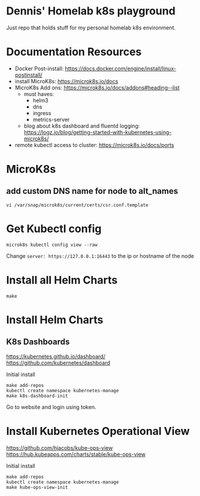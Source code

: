 # Dennis' Homelab k8s playground
Just repo that holds stuff for my personal homelab k8s environment.

# Documentation Resources
- Docker Post-install: https://docs.docker.com/engine/install/linux-postinstall/
- install MicroK8s: https://microk8s.io/docs
- MicroK8s Add ons: https://microk8s.io/docs/addons#heading--list
    - must haves:
        - helm3
        - dns
        - ingress
        - metrics-server
    - blog about k8s dashboard and fluentd logging: https://logz.io/blog/getting-started-with-kubernetes-using-microk8s/
- remote kubectl access to cluster: https://microk8s.io/docs/ports

# MicroK8s

## add custom DNS name for node to alt_names
```vi /var/snap/microk8s/current/certs/csr.conf.template```

# Get Kubectl config
```microk8s kubectl config view --raw```

Change `server: https://127.0.0.1:16443` to the ip or hostname of the node

# Install all Helm Charts
```
make
```

# Install Helm Charts
## K8s Dashboards
https://kubernetes.github.io/dashboard/
https://github.com/kubernetes/dashboard

Initial install
```
make add-repos
kubectl create namespace kubernetes-manage
make k8s-dashboard-init
```

Go to website and login using token.

# Install Kubernetes Operational View
https://github.com/hjacobs/kube-ops-view
https://hub.kubeapps.com/charts/stable/kube-ops-view

Initial install
```
make add-repos
kubectl create namespace kubernetes-manage
make kube-ops-view-init
```